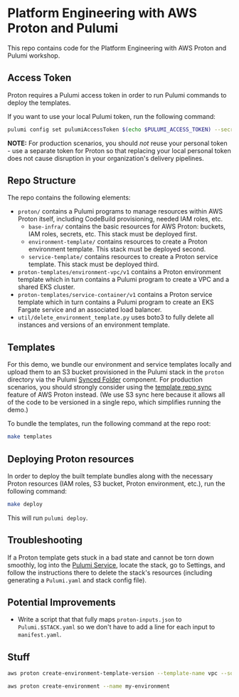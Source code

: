 # Platform Engineering with AWS Proton and Pulumi

This repo contains code for the Platform Engineering with AWS Proton and Pulumi workshop.

## Access Token

Proton requires a Pulumi access token in order to run Pulumi commands to deploy the templates.

If you want to use your local Pulumi token, run the following command:

```bash
pulumi config set pulumiAccessToken $(echo $PULUMI_ACCESS_TOKEN) --secret
```

**NOTE:** For production scenarios, you should _not_ reuse your personal token - use a separate token for Proton so that replacing your local personal token does not cause disruption in your organization's delivery pipelines.

## Repo Structure

The repo contains the following elements:

- `proton/` contains a Pulumi programs to manage resources within AWS Proton itself, including CodeBuild provisioning, needed IAM roles, etc.
  - `base-infra/` contains the basic resources for AWS Proton: buckets, IAM roles, secrets, etc. This stack must be deployed first.
  - `environment-template/` contains resources to create a Proton environment template. This stack must be deployed second.
  - `service-template/` contains resources to create a Proton service template. This stack must be deployed third.
- `proton-templates/environment-vpc/v1` contains a Proton environment template which in turn contains a  Pulumi program to create a VPC and a shared EKS cluster.
- `proton-templates/service-container/v1` contains a Proton service template which in turn contains a  Pulumi program to create an EKS Fargate service and an associated load balancer.
- `util/delete_environment_template.py` uses boto3 to fully delete all instances and versions of an environment template.

## Templates

For this demo, we bundle our environment and service templates locally and upload them to an S3 bucket provisioned in the Pulumi stack in the `proton` directory via the Pulumi [Synced Folder](https://www.pulumi.com/registry/packages/synced-folder/) component. For production scenarios, you should strongly consider using the [template repo sync](https://docs.aws.amazon.com/proton/latest/userguide/ag-template-sync-configs.html) feature of AWS Proton instead. (We use S3 sync here because it allows all of the code to be versioned in a single repo, which simplifies running the demo.)

To bundle the templates, run the following command at the repo root:

```bash
make templates
```

## Deploying Proton resources

In order to deploy the built template bundles along with the necessary Proton resources (IAM roles, S3 bucket, Proton environment, etc.), run the following command:

```bash
make deploy
```

This will run `pulumi deploy`.

## Troubleshooting

If a Proton template gets stuck in a bad state and cannot be torn down smoothly, log into the [Pulumi Service](https://app.pulumi.com), locate the stack, go to Settings, and follow the instructions there to delete the stack's resources (including generating a `Pulumi.yaml` and stack config file).

## Potential Improvements

- Write a script that that fully maps `proton-inputs.json` to `Pulumi.$STACK.yaml` so we don't have to add a line for each input to `manifest.yaml`.

## Stuff

```bash
aws proton create-environment-template-version --template-name vpc --source "s3={bucket=$(pulumi stack output bucketName),key=$(pulumi stack output vpcTemplateFileKey)}"
```

```bash
aws proton create-environment --name my-environment 
```
